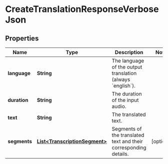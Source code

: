 

# CreateTranslationResponseVerboseJson

## Properties

Name | Type | Description | Notes
------------ | ------------- | ------------- | -------------
**language** | **String** | The language of the output translation (always &#x60;english&#x60;). | 
**duration** | **String** | The duration of the input audio. | 
**text** | **String** | The translated text. | 
**segments** | [**List&lt;TranscriptionSegment&gt;**](TranscriptionSegment.md) | Segments of the translated text and their corresponding details. |  [optional]




